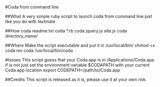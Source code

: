 #Coda from command line

##What
A very simple ruby script to launch coda from command line just like you do with textmate

##How
    coda readme.txt
    coda *.rb
    coda jquery.js site.js
    coda directory_name/

##Where
Make the script executable and put it in /usr/local/bin/
    chmod +x coda
    mv coda /usr/local/bin/coda

#Issues
This script guess that your Coda.app is in /Applications/Coda.app  
if is not just set the environment variable $CODAPATH with your current Coda.app location
    export CODEPATH=/path/to/Coda.app

##Credits
This script is released as it is, please use it at your own risk.
